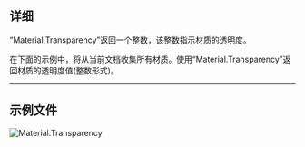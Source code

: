 ## 详细
“Material.Transparency”返回一个整数，该整数指示材质的透明度。

在下面的示例中，将从当前文档收集所有材质。使用“Material.Transparency”返回材质的透明度值(整数形式)。
___
## 示例文件

![Material.Transparency](./Revit.Elements.Material.Transparency_img.jpg)
